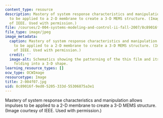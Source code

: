 ```yaml
---
content_type: resource
description: Mastery of system response characteristics and manipulation allows impulses
  to be applied to a 2-D membrane to create a 3-D MEMS structure. (Image courtesy
  of IEEE. Used with permission.)
file: /courses/2-004-systems-modeling-and-control-ii-fall-2007/8c89016f9ed05205333d55306875a3e1_2-004f07.jpg
file_type: image/jpeg
image_metadata:
  caption: Mastery of system response characteristics and manipulation allows impulses
    to be applied to a 2-D membrane to create a 3-D MEMS structure. (Image courtesy
    of IEEE. Used with permission.)
  credit: ''
  image-alt: Schematics showing the patterning of the thin film and its subsequent
    folding into a 3-D shape.
learning_resource_types: []
ocw_type: OCWImage
resourcetype: Image
title: 2-004f07.jpg
uid: 8c89016f-9ed0-5205-333d-55306875a3e1
---
```

Mastery of system response characteristics and manipulation allows impulses to be applied to a 2-D membrane to create a 3-D MEMS structure. (Image courtesy of IEEE. Used with permission.)

